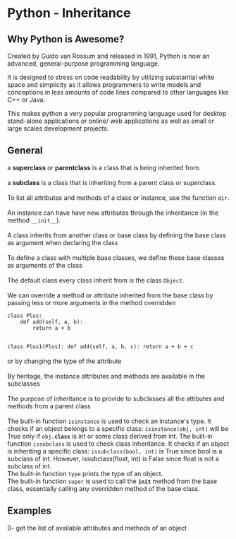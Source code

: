 <h1>Python - Inheritance</h1>
<h2>Why Python is Awesome?</h2>
Created by Guido van Rossum and released in 1991, Python is now an advanced, general-purpose programming language.

It is designed to stress on code readability by utilizing substantial white space and simplicity as it allows programmers to write models and conceptions in less amounts of code lines compared to other languages like C++ or Java.

This makes python a very popular programming language used for desktop stand-alone applications or online/ web applications as well as small or large scales development projects.</br>
<h2>General</h2>
a <b>superclass</b> or <b>parentclass</b> is a class that is being inherited from.</br></br>
a <b>subclass</b> is a class that is inheriting from a parent class or superclass.</br></br>
To list all attributes and methods of a class or instance, use the function <code>dir</code>.</br></br>
An instance can have have new attributes through the inheritance (in the method <code>__init__</code>).</br></br>
A class inherits from another class or base class by defining the base class as argument when declaring the class</br></br>
To define a class with multiple base classes, we define these base classes as arguments of the class</br></br>
The default class every class inherit from is the class <code>Object</code>.</br></br>
We can override a method or attribute inherited from the base class by passing less or more arguments in the method overridden</br>
<code>
class Plus:
    def add(self, a, b):
        return a + b

class Plus1(Plus):
    def add(self, a, b, c):
        return a + b + c
</code></br>
or by changing the type of the attribute</br></br>
By heritage, the instance attributes and methods are available in the subclasses</br></br>
The purpose of inheritance is to provide to subclasses all the attibutes and methods from a parent class</br></br>
The built-in function <code>isinstance</code> is used to check an instance's type. It checks if an object belongs to a specific class: <code>isinstance(obj, int)</code> will be True only if <code>obj.__class__</code> is int or some class derived from int.
The built-in function <code>issubclass</code> is used to check class inheritance. It checks if an object is inheriting a specific class: <code>issubclass(bool, int)</code> is True since bool is a subclass of int. However, issubclass(float, int) is False since float is not a subclass of int.</br>
The built-in function <code>type</code> prints the type of an object.</br>
The built-in function <code>super</code> is used to call the <code>__init__</code> method from the base class, essentially calling any overridden method of the base class.</br>
<h2>Examples</h2>
0- get the list of available attributes and methods of an object</br>